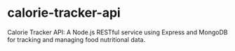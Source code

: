 # calorie-tracker-api
Calorie Tracker API: A Node.js RESTful service using Express and MongoDB for tracking and managing food nutritional data.
